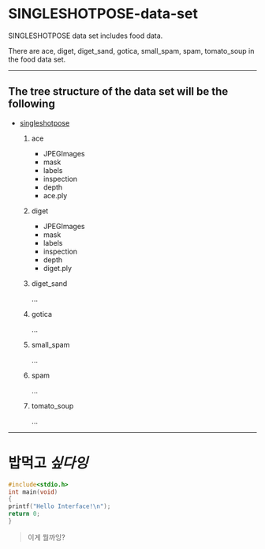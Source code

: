 # SINGLESHOTPOSE-data-set
SINGLESHOTPOSE data set includes food data.

There are ace, diget, diget_sand, gotica, small_spam, spam, tomato_soup in the food data set.

* * *
## The tree structure of the data set will be the following


* [singleshotpose](https://drive.google.com/open?id=1KIaRF-iPUBoTEOu4agdcffVfHysYrNGc)
  1. ace
     * JPEGImages
     * mask
     * labels
     * inspection
     * depth
     * ace.ply
  2. diget
     * JPEGImages
     * mask
     * labels
     * inspection
     * depth
     * diget.ply
  3. diget_sand

     ...
  4. gotica

     ...
  5. small_spam

     ...
  6. spam

     ...
  7. tomato_soup

     ...

* * *
# **밥먹고** ***싶다잉***

```c
#include<stdio.h>
int main(void)
{
printf("Hello Interface!\n");
return 0;
}
```

> 이게 뭘까잉?

